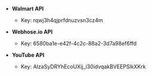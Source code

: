 
* **Walmart API**
    * Key: rqwj3h4qjprfdnuzvsn3cz4m

* **Webhose.io API**
    * Key: 6580ba1e-e42f-4c2c-88a2-3d7a98ef6ffd

* **YouTube API**
	* Key: AIzaSyDRYhEcoUXij_i30idvqakBVEEPSlkXKrk
